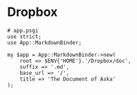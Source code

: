 # Dropbox

    # app.psgi
    use strict;
    use App::MarkdownBinder;

    my $app = App::MarkdownBinder->new(
        root => $ENV{'HOME'}.'/Dropbox/doc',
        suffix => '.md',
        base_url => '/',
        title => 'The Document of Aska'
    );
